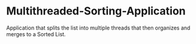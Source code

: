 # Multithreaded-Sorting-Application
Application that splits the list into multiple threads that then organizes and merges to a Sorted List.
